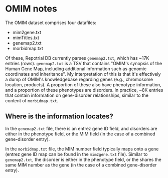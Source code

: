 # OMIM notes

The OMIM dataset comprises four datafiles:

- mim2gene.txt
- mimTitles.txt
- genemap2.txt
- morbidmap.txt

Of these, Repotrial DB currently parses `genemap2.txt`, which has ~17K entries (rows). 
`genemap2.txt` is a TSV that contains "OMIM's synopsis of the Human Gene Map, including additional information such as genomic coordinates and inheritance".
My interpretation of this is that it's effectively a dump of OMIM's knowledgebase regarding genes (e.g., chromosome location, products). 
A proportion of these also have phenotype information, and a proportion of these phenotypes are disorders.
In practice, ~8K entries that contain information on gene-disorder relationships, similar to the content of `morbidmap.txt`.

## Where is the information locates?
In the `genemap2.txt` file, there is an entrez gene ID field, and disorders are either in the phenotype field, or the MIM field (in the case of a combined gene-disorder entry).

In the `morbidmap.txt` file, the MIM number field typically maps onto a gene (entrez gene ID map can be found in the `mim2gene.txt` file). 
Similar to `genemap2.txt`, the disorder is either in the phenotype field, or the shares the same MIM number as the gene (in the case of a combined gene-disorder entry).


